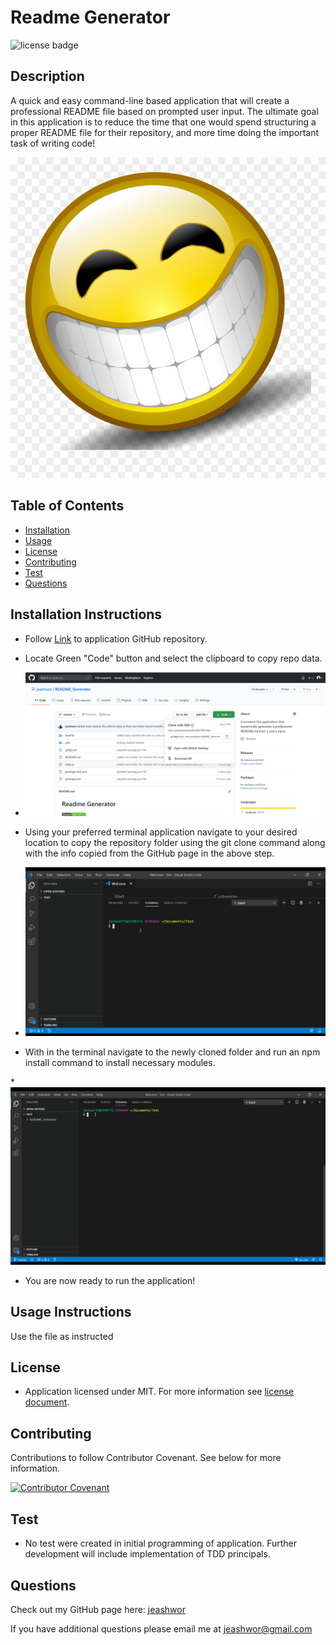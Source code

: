 # Readme Generator
![license badge](https://img.shields.io/badge/license-MIT-brightgreen)

## Description
  
A quick and easy command-line based application that will create a professional README file based on prompted user input.  The ultimate goal in this application is to reduce the time that one would spend structuring a proper README file for their repository, and more time doing the important task of writing code!
  
![screen shot](./utils/screenshot.png)
  
## Table of Contents
  
* [Installation](installation-instructions)  
* [Usage](#usage-instructions)  
* [License](#license)  
* [Contributing](#contributing)  
* [Test](#test-instructions)  
* [Questions](#questions)
  
## Installation Instructions

* Follow [Link](https://github.com/jeashwor/README_Generator) to application GitHub repository.

* Locate Green "Code" button and select the clipboard to copy repo data.

* ![GitHub Page](./utils/codeClone.png)

* Using your preferred terminal application navigate to your desired location to copy the repository folder using the git clone command along with the info copied from the GitHub page in the above step.

* ![GitHub Clone](./utils/gitHubClone.gif)

* With in the terminal navigate to the newly cloned folder and run an npm install command to install necessary modules.

*![NPM Install](./utils/npmInstall.gif)

* You are now ready to run the application!

## Usage Instructions

Use the file as instructed

## License

* Application licensed under MIT.  For more information see [license document](./utils/license.md).

## Contributing

Contributions to follow Contributor Covenant.  See below for more information.

[![Contributor Covenant](https://img.shields.io/badge/Contributor%20Covenant-v2.0%20adopted-ff69b4.svg)](https://www.contributor-covenant.org/)

## Test

* No test were created in initial programming of application.  Further development will include implementation of TDD principals.  

## Questions

Check out my GitHub page here:  [jeashwor](https://github.com/jeashwor)

If you have additional questions please email me at jeashwor@gmail.com
